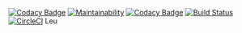 [![Codacy Badge](https://api.codacy.com/project/badge/Grade/c2ac9ca733dc4e8d8d193d37bad950cf)](https://www.codacy.com/app/Shekcon/MoviePoll?utm_source=github.com&amp;utm_medium=referral&amp;utm_content=Shekcon/MoviePoll&amp;utm_campaign=Badge_Grade)
[![Maintainability](https://api.codeclimate.com/v1/badges/dfe3e466baecebbd159f/maintainability)](https://codeclimate.com/github/Shekcon/MoviePoll/maintainability)
[![Codacy Badge](https://api.codacy.com/project/badge/Coverage/c2ac9ca733dc4e8d8d193d37bad950cf)](https://www.codacy.com/app/Shekcon/MoviePoll?utm_source=github.com&amp;utm_medium=referral&amp;utm_content=Shekcon/MoviePoll&amp;utm_campaign=Badge_Coverage)
[![Build Status](https://travis-ci.com/Shekcon/MoviePoll.svg?branch=master)](https://travis-ci.com/Shekcon/MoviePoll)
[![CircleCI](https://circleci.com/gh/Shekcon/MoviePoll.svg?style=svg)](https://circleci.com/gh/Shekcon/MoviePoll)
Leu
